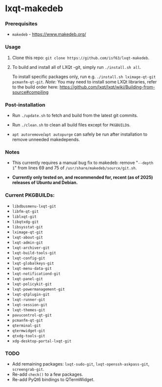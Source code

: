 # lxqt-makedeb

### Prerequisites

- `makedeb` - https://www.makedeb.org/

### Usage

1. Clone this repo: `git clone https://github.com/isf63/lxqt-makedeb`.
2. To build and install all of LXQt -git, simply run `./install.sh all`.

   To install specific packages only, run e.g. `./install.sh lximage-qt-git pcmanfm-qt-git`. *Note:* You may need to install some LXQt libraries, refer to the build order here: https://github.com/lxqt/lxqt/wiki/Building-from-source#compiling

### Post-installation

- Run `./update.sh` to fetch and build from the latest git commits.

- Run `./clean.sh` to clean all build files except for `PKGBUILD`s.

- `apt autoremove`/`apt autopurge` can safely be run after installation to remove unneeded makedepends.

### Notes

- This currently requires a manual bug fix to makedeb: remove "`--depth 1`" from lines 69 and 75 of `/usr/share/makedeb/source/git.sh`.

- **Currently only tested on, and recommended for, recent (as of 2025) releases of Ubuntu and Debian.**

### Current PKGBUILDs:

- `libdbusmenu-lxqt-git`
- `libfm-qt-git`
- `liblxqt-git`
- `libqtxdg-git`
- `libsysstat-git`
- `lximage-qt-git`
- `lxqt-about-git`
- `lxqt-admin-git`
- `lxqt-archiver-git`
- `lxqt-build-tools-git`
- `lxqt-config-git`
- `lxqt-globalkeys-git`
- `lxqt-menu-data-git`
- `lxqt-notificationd-git`
- `lxqt-panel-git`
- `lxqt-policykit-git`
- `lxqt-powermanagement-git`
- `lxqt-qtplugin-git`
- `lxqt-runner-git`
- `lxqt-session-git`
- `lxqt-themes-git`
- `pavucontrol-qt-git`
- `pcmanfm-qt-git`
- `qterminal-git`
- `qtermwidget-git`
- `qtxdg-tools-git`
- `xdg-desktop-portal-lxqt-git`

### TODO

- Add remaining packages: `lxqt-sudo-git`, `lxqt-openssh-askpass-git`, `screengrab-git`.
- Re-add `check()` to a few packages.
- Re-add PyQt6 bindings to QTermWidget.
